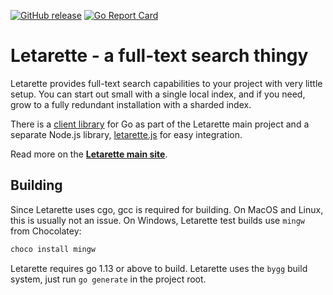 
[![GitHub release](https://img.shields.io/github/release/erkkah/letarette.svg)](https://github.com/erkkah/letarette/releases)
[![Go Report Card](https://goreportcard.com/badge/github.com/erkkah/letarette)](https://goreportcard.com/report/github.com/erkkah/letarette)

# Letarette - a full-text search thingy

Letarette provides full-text search capabilities to your project with very little setup. You can start out small with a single local index, and if you need, grow to a fully redundant installation with a sharded index.

There is a [client library](pkg/client) for Go as part of the Letarette main project and a separate Node.js library, [letarette.js][letarette.js] for easy integration.

Read more on the [**Letarette main site**][Letarette].


## Building

Since Letarette uses cgo, gcc is required for building.
On MacOS and Linux, this is usually not an issue.
On Windows, Letarette test builds use `mingw` from Chocolatey:
```sh
choco install mingw
```

Letarette requires go 1.13 or above to build.
Letarette uses the `bygg` build system, just run `go generate` in the project root.

[Letarette]: https://letarette.io
[NATS]: https://nats.io
[letarette.js]: https://github.com/erkkah/letarette.js
